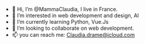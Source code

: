 - 👋 Hi, I’m @MammaClaudia, I live in France. 
- 👀 I’m interested in web development and design, AI 
- 🌱 I’m currently learning Python, Vue.Js
- 💞️ I’m looking to collaborate on web development. 
- 📫 you can reach me: Claudia.drame@icloud.com

